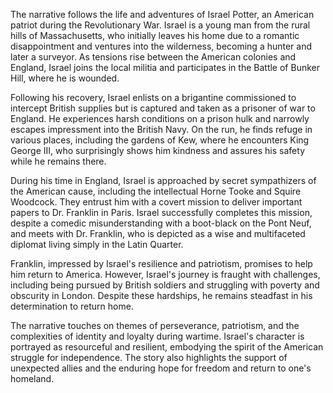 The narrative follows the life and adventures of Israel Potter, an American patriot during the Revolutionary War. Israel is a young man from the rural hills of Massachusetts, who initially leaves his home due to a romantic disappointment and ventures into the wilderness, becoming a hunter and later a surveyor. As tensions rise between the American colonies and England, Israel joins the local militia and participates in the Battle of Bunker Hill, where he is wounded.

Following his recovery, Israel enlists on a brigantine commissioned to intercept British supplies but is captured and taken as a prisoner of war to England. He experiences harsh conditions on a prison hulk and narrowly escapes impressment into the British Navy. On the run, he finds refuge in various places, including the gardens of Kew, where he encounters King George III, who surprisingly shows him kindness and assures his safety while he remains there.

During his time in England, Israel is approached by secret sympathizers of the American cause, including the intellectual Horne Tooke and Squire Woodcock. They entrust him with a covert mission to deliver important papers to Dr. Franklin in Paris. Israel successfully completes this mission, despite a comedic misunderstanding with a boot-black on the Pont Neuf, and meets with Dr. Franklin, who is depicted as a wise and multifaceted diplomat living simply in the Latin Quarter.

Franklin, impressed by Israel's resilience and patriotism, promises to help him return to America. However, Israel's journey is fraught with challenges, including being pursued by British soldiers and struggling with poverty and obscurity in London. Despite these hardships, he remains steadfast in his determination to return home.

The narrative touches on themes of perseverance, patriotism, and the complexities of identity and loyalty during wartime. Israel's character is portrayed as resourceful and resilient, embodying the spirit of the American struggle for independence. The story also highlights the support of unexpected allies and the enduring hope for freedom and return to one's homeland.